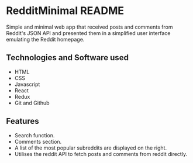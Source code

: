 # RedditMinimal README

Simple and minimal web app that received posts and comments from Reddit's JSON API and presented them in a simplified user interface emulating the Reddit homepage. 

## Technologies and Software used

* HTML
* CSS
* Javascript
* React
* Redux
* Git and Github

## Features

* Search function.
* Comments section.
* A list of the most popular subreddits are displayed on the right.
* Utilises the reddit API to fetch posts and comments from reddit directly.


